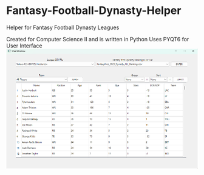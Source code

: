 # Fantasy-Football-Dynasty-Helper
Helper for Fantasy Football Dynasty Leagues <br />

Created for Computer Science II and is written in Python Uses PYQT6 for User Interface <br />
![Image of the Program that takes in two csv files and organizes team and player data for the league.](https://raw.githubusercontent.com/connorlicht/Fantasy-Football-Dynasty-Helper/main/Screenshot%20(46).png)
